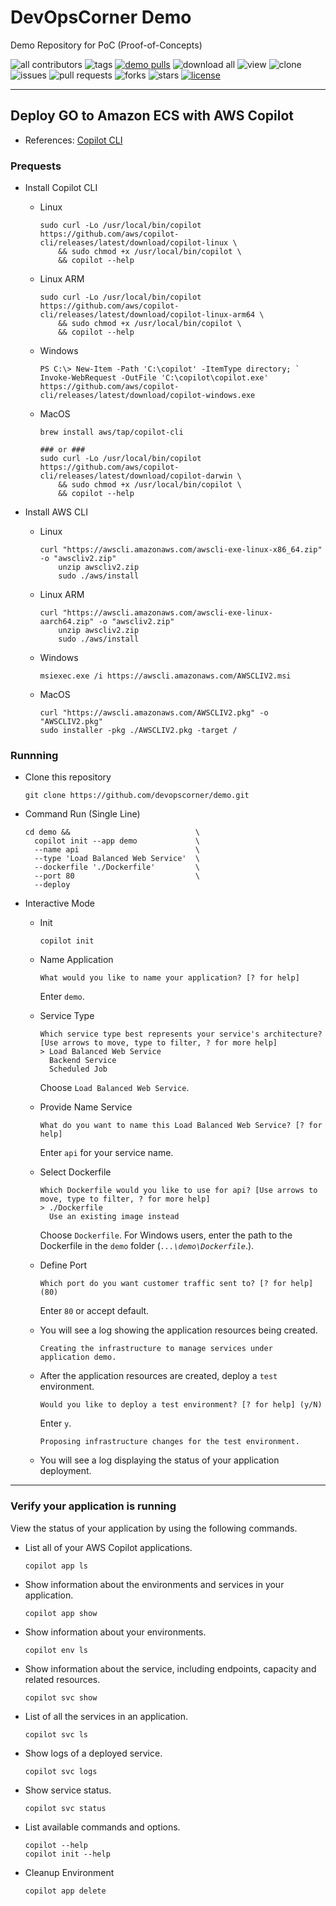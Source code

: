 # DevOpsCorner Demo

Demo Repository for PoC (Proof-of-Concepts)

![all contributors](https://img.shields.io/github/contributors/devopscorner/demo)
![tags](https://img.shields.io/github/v/tag/devopscorner/demo?sort=semver)
[![demo pulls](https://img.shields.io/docker/pulls/devopscorner/demo.svg?label=demo%20pulls&logo=docker)](https://hub.docker.com/r/devopscorner/demo/)
![download all](https://img.shields.io/github/downloads/devopscorner/demo/total.svg)
![view](https://views.whatilearened.today/views/github/devopscorner/demo.svg)
![clone](https://img.shields.io/badge/dynamic/json?color=success&label=clone&query=count&url=https://raw.githubusercontent.com/devopscorner/demo/master/clone.json?raw=True&logo=github)
![issues](https://img.shields.io/github/issues/devopscorner/demo)
![pull requests](https://img.shields.io/github/issues-pr/devopscorner/demo)
![forks](https://img.shields.io/github/forks/devopscorner/demo)
![stars](https://img.shields.io/github/stars/devopscorner/demo)
[![license](https://img.shields.io/github/license/devopscorner/demo)](https://img.shields.io/github/license/devopscorner/demo)

---

## Deploy GO to Amazon ECS with AWS Copilot

- References:
  [Copilot CLI](https://docs.aws.amazon.com/AmazonECS/latest/developerguide/getting-started-aws-copilot-cli.html)

### Prequests

- Install Copilot CLI

  - Linux

    ```
    sudo curl -Lo /usr/local/bin/copilot https://github.com/aws/copilot-cli/releases/latest/download/copilot-linux \
        && sudo chmod +x /usr/local/bin/copilot \
        && copilot --help
    ```

  - Linux ARM

    ```
    sudo curl -Lo /usr/local/bin/copilot https://github.com/aws/copilot-cli/releases/latest/download/copilot-linux-arm64 \
        && sudo chmod +x /usr/local/bin/copilot \
        && copilot --help
    ```

  - Windows

    ```
    PS C:\> New-Item -Path 'C:\copilot' -ItemType directory; `
    Invoke-WebRequest -OutFile 'C:\copilot\copilot.exe' https://github.com/aws/copilot-cli/releases/latest/download/copilot-windows.exe
    ```

  - MacOS

    ```
    brew install aws/tap/copilot-cli

    ### or ###
    sudo curl -Lo /usr/local/bin/copilot https://github.com/aws/copilot-cli/releases/latest/download/copilot-darwin \
        && sudo chmod +x /usr/local/bin/copilot \
        && copilot --help
    ```

- Install AWS CLI

  - Linux

    ```
    curl "https://awscli.amazonaws.com/awscli-exe-linux-x86_64.zip" -o "awscliv2.zip"
        unzip awscliv2.zip
        sudo ./aws/install
    ```

  - Linux ARM

    ```
    curl "https://awscli.amazonaws.com/awscli-exe-linux-aarch64.zip" -o "awscliv2.zip"
        unzip awscliv2.zip
        sudo ./aws/install
    ```

  - Windows

    ```
    msiexec.exe /i https://awscli.amazonaws.com/AWSCLIV2.msi
    ```

  - MacOS

    ```
    curl "https://awscli.amazonaws.com/AWSCLIV2.pkg" -o "AWSCLIV2.pkg"
    sudo installer -pkg ./AWSCLIV2.pkg -target /
    ```

### Runnning

- Clone this repository

  ```
  git clone https://github.com/devopscorner/demo.git
  ```

- Command Run (Single Line)

  ```
  cd demo &&                            \
    copilot init --app demo             \
    --name api                          \
    --type 'Load Balanced Web Service'  \
    --dockerfile './Dockerfile'         \
    --port 80                           \
    --deploy
  ```

- Interactive Mode

  - Init

    ```
    copilot init
    ```

  - Name Application

    ```
    What would you like to name your application? [? for help]
    ```

    Enter `demo`.

  - Service Type

    ```
    Which service type best represents your service's architecture? [Use arrows to move, type to filter, ? for more help]
    > Load Balanced Web Service
      Backend Service
      Scheduled Job
    ```

    Choose `Load Balanced Web Service`.

  - Provide Name Service

    ```
    What do you want to name this Load Balanced Web Service? [? for help]
    ```

    Enter `api` for your service name.

  - Select Dockerfile

    ```
    Which Dockerfile would you like to use for api? [Use arrows to move, type to filter, ? for more help]
    > ./Dockerfile
      Use an existing image instead
    ```

    Choose `Dockerfile`.
    For Windows users, enter the path to the Dockerfile in the `demo` folder (_`...\demo\Dockerfile`_\.).

  - Define Port

    ```
    Which port do you want customer traffic sent to? [? for help] (80)
    ```

    Enter `80` or accept default.

  - You will see a log showing the application resources being created.

    ```
    Creating the infrastructure to manage services under application demo.
    ```

  - After the application resources are created, deploy a `test` environment.

    ```
    Would you like to deploy a test environment? [? for help] (y/N)
    ```

    Enter `y`.

    ```
    Proposing infrastructure changes for the test environment.
    ```

  - You will see a log displaying the status of your application deployment.

---

### Verify your application is running

View the status of your application by using the following commands.

- List all of your AWS Copilot applications.

  ```
  copilot app ls
  ```

- Show information about the environments and services in your application.

  ```
  copilot app show
  ```

- Show information about your environments.

  ```
  copilot env ls
  ```

- Show information about the service, including endpoints, capacity and related resources.

  ```
  copilot svc show
  ```

- List of all the services in an application.

  ```
  copilot svc ls
  ```

- Show logs of a deployed service.

  ```
  copilot svc logs
  ```

- Show service status.

  ```
  copilot svc status
  ```

- List available commands and options.

  ```
  copilot --help
  copilot init --help
  ```

- Cleanup Environment
  ```
  copilot app delete
  ```
